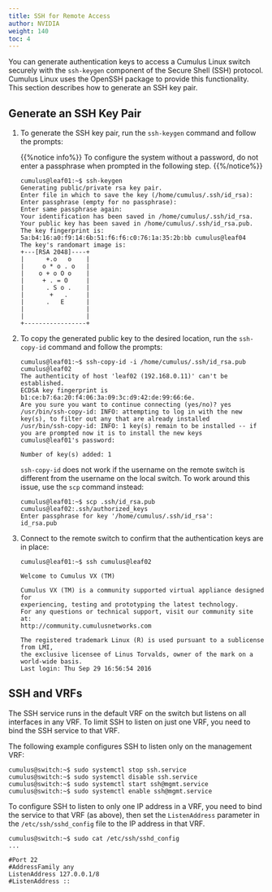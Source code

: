```yaml
---
title: SSH for Remote Access
author: NVIDIA
weight: 140
toc: 4
---
```

You can generate authentication keys to access a Cumulus Linux switch securely with the `ssh-keygen` component of the Secure Shell (SSH) protocol. Cumulus Linux uses the OpenSSH package to provide this functionality. This section describes how to generate an SSH key pair.

## Generate an SSH Key Pair

1. To generate the SSH key pair, run the `ssh-keygen` command and follow the prompts:

    {{%notice info%}}
To configure the system without a password, do not enter a passphrase when prompted in the following step.
{{%/notice%}}

    ```
    cumulus@leaf01:~$ ssh-keygen
    Generating public/private rsa key pair.
    Enter file in which to save the key (/home/cumulus/.ssh/id_rsa):
    Enter passphrase (empty for no passphrase):
    Enter same passphrase again:
    Your identification has been saved in /home/cumulus/.ssh/id_rsa.
    Your public key has been saved in /home/cumulus/.ssh/id_rsa.pub.
    The key fingerprint is:
    5a:b4:16:a0:f9:14:6b:51:f6:f6:c0:76:1a:35:2b:bb cumulus@leaf04
    The key's randomart image is:
    +---[RSA 2048]----+
    |      +.o   o    |
    |     o * o . o   |
    |    o + o O o    |
    |     + . = O     |
    |      . S o .    |
    |       +   .     |
    |      .   E      |
    |                 |
    |                 |
    +-----------------+
    ```

2. To copy the generated public key to the desired location, run the `ssh-copy-id` command and follow the prompts:

    ```
    cumulus@leaf01:~$ ssh-copy-id -i /home/cumulus/.ssh/id_rsa.pub cumulus@leaf02
    The authenticity of host 'leaf02 (192.168.0.11)' can't be established.
    ECDSA key fingerprint is b1:ce:b7:6a:20:f4:06:3a:09:3c:d9:42:de:99:66:6e.
    Are you sure you want to continue connecting (yes/no)? yes
    /usr/bin/ssh-copy-id: INFO: attempting to log in with the new key(s), to filter out any that are already installed
    /usr/bin/ssh-copy-id: INFO: 1 key(s) remain to be installed -- if you are prompted now it is to install the new keys
    cumulus@leaf01's password:

    Number of key(s) added: 1
    ```

   `ssh-copy-id` does not work if the username on the remote switch is different from the username on the local switch. To work around this issue, use the `scp` command instead:

    ```
    cumulus@leaf01:~$ scp .ssh/id_rsa.pub cumulus@leaf02:.ssh/authorized_keys
    Enter passphrase for key '/home/cumulus/.ssh/id_rsa':
    id_rsa.pub
    ```

3. Connect to the remote switch to confirm that the authentication keys are in place:

    ```
    cumulus@leaf01:~$ ssh cumulus@leaf02

    Welcome to Cumulus VX (TM)

    Cumulus VX (TM) is a community supported virtual appliance designed for
    experiencing, testing and prototyping the latest technology.
    For any questions or technical support, visit our community site at:
    http://community.cumulusnetworks.com

    The registered trademark Linux (R) is used pursuant to a sublicense from LMI,
    the exclusive licensee of Linus Torvalds, owner of the mark on a world-wide basis.
    Last login: Thu Sep 29 16:56:54 2016
    ```

## SSH and VRFs

The SSH service runs in the default VRF on the switch but listens on all interfaces in any VRF. To limit SSH to listen on just one VRF, you need to bind the SSH service to that VRF.

The following example configures SSH to listen only on the management VRF:

```
cumulus@switch:~$ sudo systemctl stop ssh.service
cumulus@switch:~$ sudo systemctl disable ssh.service
cumulus@switch:~$ sudo systemctl start ssh@mgmt.service
cumulus@switch:~$ sudo systemctl enable ssh@mgmt.service
```

To configure SSH to listen to only one IP address in a VRF, you need to bind the service to that VRF (as above), then set the `ListenAddress` parameter in the `/etc/ssh/sshd_config` file to the IP address in that VRF.

```
cumulus@switch:~$ sudo cat /etc/ssh/sshd_config
...

#Port 22
#AddressFamily any
ListenAddress 127.0.0.1/8
#ListenAddress ::
```
